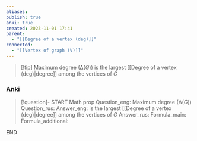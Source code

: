 ```yaml
---
aliases: 
publish: true
anki: true
created: 2023-11-01 17:41
parent:
  - "[[Degree of a vertex (deg)]]"
connected:
  - "[[Vertex of graph (V)]]"
---
```

> [!tip] Maximum degree ($∆(G)$)
is the largest [[Degree of a vertex (deg)|degree]] among the vertices of ${} G$

### Anki
> [!question]-
START
Math prop
Question_eng: Maximum degree ($∆(G)$)
Question_rus: 
Answer_eng: is the largest [[Degree of a vertex (deg)|degree]] among the vertices of ${} G$
Answer_rus: 
Formula_main: 
Formula_additional:
<!--ID: 1699165371508-->
END












